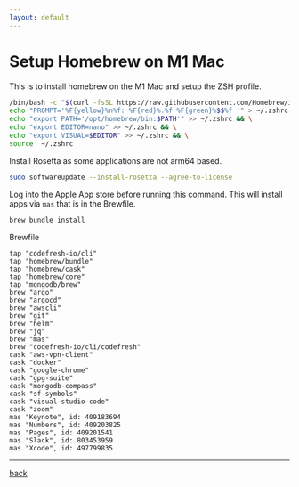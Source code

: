 ```yaml
---
layout: default
---
```


# Setup Homebrew on M1 Mac

This is to install homebrew on the M1 Mac and setup the ZSH profile.

```bash
/bin/bash -c "$(curl -fsSL https://raw.githubusercontent.com/Homebrew/install/HEAD/install.sh)" && \
echo "PROMPT='%F{yellow}%n%f: %F{red}%.%f %F{green}%$$%f '" > ~/.zshrc && \
echo "export PATH='/opt/homebrew/bin:$PATH'" >> ~/.zshrc && \
echo "export EDITOR=nano" >> ~/.zshrc && \
echo "export VISUAL=$EDITOR" >> ~/.zshrc && \
source  ~/.zshrc
```

Install Rosetta as some applications are not arm64 based.

```bash
sudo softwareupdate --install-rosetta --agree-to-license
```

Log into the Apple App store before running this command.  This will install apps via `mas` that is in the Brewfile.  

```bash
brew bundle install
```

Brewfile

```brewfile
tap "codefresh-io/cli"
tap "homebrew/bundle"
tap "homebrew/cask"
tap "homebrew/core"
tap "mongodb/brew"
brew "argo"
brew "argocd"
brew "awscli"
brew "git"
brew "helm"
brew "jq"
brew "mas"
brew "codefresh-io/cli/codefresh"
cask "aws-vpn-client"
cask "docker"
cask "google-chrome"
cask "gpg-suite"
cask "mongodb-compass"
cask "sf-symbols"
cask "visual-studio-code"
cask "zoom"
mas "Keynote", id: 409183694
mas "Numbers", id: 409203825
mas "Pages", id: 409201541
mas "Slack", id: 803453959
mas "Xcode", id: 497799835
```

---

[back](../til.md)
